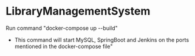 # LibraryManagementSystem

Run command "docker-compose up --build"
  - This command will start MySQL, SpringBoot and Jenkins on the ports mentioned in the docker-compose file"
